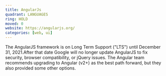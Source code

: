 ```yaml
---
title: AngularJs
quadrant: LANGUAGES
ring: HOLD
moved: 0
website: https://angularjs.org/
categories: [web, ui]
---
```


The AngularJS framework is on Long Term Support ("LTS") until December 31, 2021.After that date Google will no longer update AngularJS to fix security, browser compatibility, or jQuery issues. The Angular team recommends upgrading to Angular (v2+) as the best path forward, but they also provided some other options.

